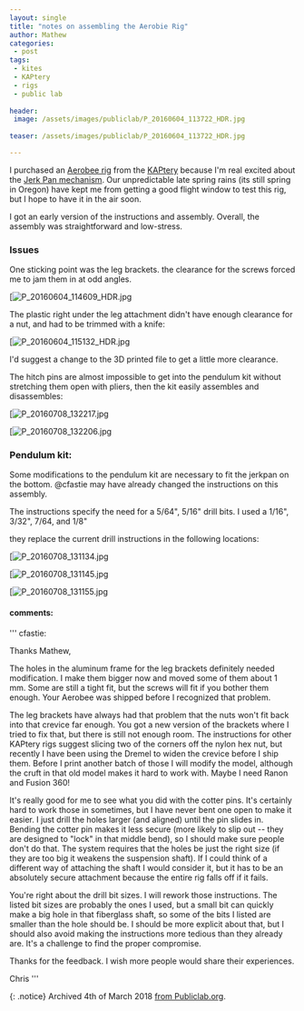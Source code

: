 ```yaml
---
layout: single
title: "notes on assembling the Aerobie Rig"
author: Mathew
categories: 
 - post
tags:
 - kites
 - KAPtery
 - rigs
 - public lab
 
header: 
 image: /assets/images/publiclab/P_20160604_113722_HDR.jpg
 
teaser: /assets/images/publiclab/P_20160604_113722_HDR.jpg

---
```


I purchased an [Aerobee rig](https://publiclab.org/notes/cfastie/07-05-2016/the-aerobee-rig) from the [KAPtery](http://kaptery.com) because I'm real excited about the [Jerk Pan mechanism](https://publiclab.org/notes/cfastie/01-27-2016/the-jerkpan).  Our unpredictable late spring rains  (its still spring in Oregon) have kept me from getting a good flight window to test this rig, but I hope to have it in the air soon. 

I got an early version of the instructions and assembly.  Overall, the assembly was straightforward and low-stress.

### Issues

One sticking point was the leg brackets. the clearance for the screws forced me to jam them in at odd angles. 

[![P_20160604_114609_HDR.jpg](/assets/images/publiclab/P_20160604_114609_HDR.jpg)

The plastic right under the leg attachment didn't have enough clearance for a nut, and had to be trimmed with a knife:

[![P_20160604_115132_HDR.jpg](/assets/images/publiclab/P_20160604_115132_HDR.jpg)

I'd suggest a change to the 3D printed file to get a little more clearance.

The hitch pins are almost impossible to get into the pendulum kit without stretching them open with pliers, then the kit easily assembles and disassembles:

[![P_20160708_132217.jpg](/assets/images/publiclab/P_20160708_132217.jpg)

[![P_20160708_132206.jpg](/assets/images/publiclab/P_20160708_132206.jpg)

### Pendulum kit:
Some modifications to the pendulum kit are necessary to fit the jerkpan on the bottom.  @cfastie may have already changed the instructions on this assembly.

The instructions specify the need for a 5/64", 5/16" drill bits.  I used a 1/16", 3/32", 7/64, and 1/8" 

they replace the current drill instructions in the following locations: 

[![P_20160708_131134.jpg](/assets/images/publiclab/P_20160708_131134.jpg)

[![P_20160708_131145.jpg](/assets/images/publiclab/P_20160708_131145.jpg)

[![P_20160708_131155.jpg](/assets/images/publiclab/P_20160708_131155.jpg)


#### comments:

'''
cfastie:

Thanks Mathew,

The holes in the aluminum frame for the leg brackets definitely needed modification. I make them bigger now and moved some of them about 1 mm. Some are still a tight fit, but the screws will fit if you bother them enough. Your Aerobee was shipped before I recognized that problem.

The leg brackets have always had that problem that the nuts won't fit back into that crevice far enough. You got a new version of the brackets where I tried to fix that, but there is still not enough room. The instructions for other KAPtery rigs suggest slicing two of the corners off the nylon hex nut, but recently I have been using the Dremel to widen the crevice before I ship them. Before I print another batch of those I will modify the model, although the cruft in that old model makes it hard to work with. Maybe I need Ranon and Fusion 360!

It's really good for me to see what you did with the cotter pins. It's certainly hard to work those in sometimes, but I have never bent one open to make it easier. I just drill the holes larger (and aligned) until the pin slides in. Bending the cotter pin makes it less secure (more likely to slip out -- they are designed to "lock" in that middle bend), so I should make sure people don't do that. The system requires that the holes be just the right size (if they are too big it weakens the suspension shaft). If I could think of a different way of attaching the shaft I would consider it, but it has to be an absolutely secure attachment because the entire rig falls off if it fails.

You're right about the drill bit sizes. I will rework those instructions. The listed bit sizes are probably the ones I used, but a small bit can quickly make a big hole in that fiberglass shaft, so some of the bits I listed are smaller than the hole should be. I should be more explicit about that, but I should also avoid making the instructions more tedious than they already are. It's a challenge to find the proper compromise.

Thanks for the feedback. I wish more people would share their experiences.

Chris
'''

{: .notice} 
Archived 4th of March 2018 [from Publiclab.org](https://publiclab.org/notes/mathew/07-08-2016/notes-on-assembling-an-aerobee-rig).
